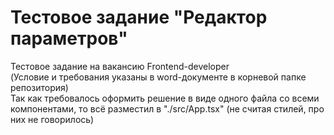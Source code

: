 # Тестовое задание "Редактор параметров"  
Тестовое задание на вакансию Frontend-developer  
(Условие и требования указаны в word-документе в корневой папке репозитория)  
Так как требовалось оформить решение в виде одного файла со всеми компонентами, то всё разместил в "./src/App.tsx" (не считая стилей, про них не говорилось)
